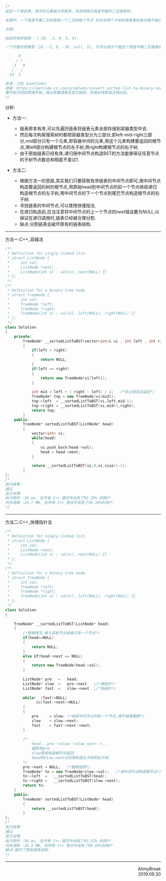 ```C
/*
给定一个单链表，其中的元素按升序排序，将其转换为高度平衡的二叉搜索树。

本题中，一个高度平衡二叉树是指一个二叉树每个节点 的左右两个子树的高度差的绝对值不超过 1。

示例:

给定的有序链表： [-10, -3, 0, 5, 9],

一个可能的答案是：[0, -3, 9, -10, null, 5], 它可以表示下面这个高度平衡二叉搜索树：

      0
     / \
   -3   9
   /   /
 -10  5

来源：力扣（LeetCode）
链接：https://leetcode-cn.com/problems/convert-sorted-list-to-binary-search-tree
著作权归领扣网络所有。商业转载请联系官方授权，非商业转载请注明出处。
*/
```
分析:
+ 方法一:
  + 链表原本有序,可以先遍历链表将链表元素全部存储到容器类型中去.
  + 然后每次构架搜索树时都把容器类型分为三部分,即left\-mid\-right三部分,mid部分只有一个元素,即容器中间的元素,用这个元素构建要返回的根节点,用left部分构建根节点的左子树,用right构建根节点的右子树.
  + 由于原始链表已经有序,递归用中间节点构造BST的方法能够保证任意节点的子树节点数总和相差不差过1.


+ 方法二:
  + 根据方法一的思路,其实我们只要获取有序链表的中间节点即可,用中间节点构造要返回的树的根节点,用原始head到中间节点的前一个节点继续递归构造根节点的左子树,用中间节点的下一个节点到尾巴节点构造根节点的右子树.
  + 寻找链表的中间节点,可以使用快慢指法.
  + 在递归构造前,应当注意将中间节点的上一个节点的$next$域设置为$NULL$,以保证在递归调用时,链表已经被合理分割.
  + 缺点:分割链表会破坏原有的链表结构.


***
方法一:C++_容器法
```C++
/**
 * Definition for singly-linked list.
 * struct ListNode {
 *     int val;
 *     ListNode *next;
 *     ListNode(int x) : val(x), next(NULL) {}
 * };
 */
/**
 * Definition for a binary tree node.
 * struct TreeNode {
 *     int val;
 *     TreeNode *left;
 *     TreeNode *right;
 *     TreeNode(int x) : val(x), left(NULL), right(NULL) {}
 * };
 */
class Solution
{
    private:
        TreeNode* __sortedListToBST(vector<int>& vi , int left , int right)
        {
            if(left > right)
            {
                return NULL;
            }
            if(left == right)
            {
                return new TreeNode(vi[left]);
            }
            
            int mid = left + ( right - left) / 2;   /*防止假加法溢出*/
            TreeNode* tnp = new TreeNode(vi[mid]);
            tnp->left  = __sortedListToBST(vi,left,mid-1);
            tnp->right = __sortedListToBST(vi,mid+1,right);
            return tnp;
        }
    public:
        TreeNode* sortedListToBST(ListNode* head)
        {
            vector<int> vi;
            while(head)
            {
                vi.push_back(head->val);
                head = head->next;
            }
            
            return __sortedListToBST(vi,0,vi.size()-1);
        }
};
/*
执行结果：
通过
显示详情
执行用时 :36 ms, 在所有 C++ 提交中击败了92.29% 的用户
内存消耗 :24.7 MB, 在所有 C++ 提交中击败了20.10%的用户
*/
```
***
方法二:C++_快慢指针法
```C++
/**
 * Definition for singly-linked list.
 * struct ListNode {
 *     int val;
 *     ListNode *next;
 *     ListNode(int x) : val(x), next(NULL) {}
 * };
 */
/**
 * Definition for a binary tree node.
 * struct TreeNode {
 *     int val;
 *     TreeNode *left;
 *     TreeNode *right;
 *     TreeNode(int x) : val(x), left(NULL), right(NULL) {}
 * };
 */
class Solution
{
    
    TreeNode* __sortedListToBST(ListNode* head)
    {
        /*极端情况,输入没有节点或者只有一个节点*/
        if(head==NULL)
        {
            return NULL;
        }
        else if(head->next == NULL)
        {
            return new TreeNode(head->val);
        }
        
        ListNode* pre   =   head;
        ListNode* slow  =   pre->next   ;/*慢指针*/
        ListNode* fast  =   slow->next  ;/*快指针*/
        
        while(  (fast!=NULL)
              &&(fast->next!=NULL)
        )
        {
            pre     = slow; /*保存中间节点的前一个节点,用于链表截断*/
            slow    = slow->next;
            fast    = fast->next->next;
        }
        
        /*
            head...pre-->slow-->slow_next-->...
            截断到pre
            slow用来构造根节点返回
            head和slow_next分别用构造左子树和右子树.
        */
        pre->next = NULL;   /*截断链表*/
        TreeNode* tn = new TreeNode(slow->val);   /*用中间节点构造根节点*/
        tn->left  =   __sortedListToBST(head);
        tn->right =   __sortedListToBST(slow->next);
        return tn;
    }
    public:
        TreeNode* sortedListToBST(ListNode* head)
        {
            return __sortedListToBST(head);
        }
};
/*
执行结果：
通过
显示详情
执行用时 :56 ms, 在所有 C++ 提交中击败了43.52% 的用户
内存消耗 :24.3 MB, 在所有 C++ 提交中击败了89.95%的用户
缺点:破坏了原有链表结构.
*/
```

***
<div align =right>
AlimyBreak
</div>
<div align =right>
2019.09.30
</div>